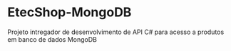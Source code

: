# EtecShop-MongoDB
Projeto intregador de desenvolvimento de API C# para acesso a produtos em banco de dados MongoDB
